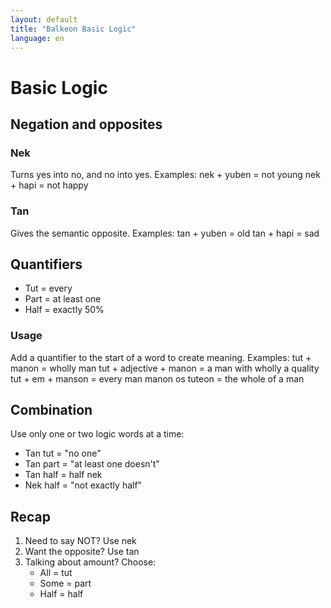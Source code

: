 ```yaml
---
layout: default
title: "Balkeon Basic Logic"
language: en
--- 
```


# Basic Logic
## Negation and opposites
### Nek
Turns yes into no, and no into yes.
Examples:
    nek + yuben = not young
    nek + hapi = not happy
### Tan
Gives the semantic opposite.
Examples:
    tan + yuben = old
    tan + hapi = sad
## Quantifiers
- Tut = every
- Part = at least one
- Half = exactly 50%
### Usage
Add a quantifier to the start of a word to create meaning.
Examples:
    tut + manon = wholly man
    tut + adjective + manon = a man with wholly a quality
    tut + em + manson = every man
    manon os tuteon = the whole of a man
## Combination
Use only one or two logic words at a time:
- Tan tut = "no one"
- Tan part = "at least one doesn't"
- Tan half = half nek
- Nek half = "not exactly half"
## Recap
1. Need to say NOT? Use nek
2. Want the opposite? Use tan
3. Talking about amount? Choose:
    - All = tut
    - Some = part
    - Half = half
